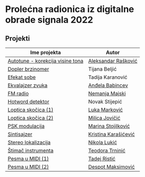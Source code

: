 # Prolećna radionica iz digitalne obrade signala 2022

## Projekti
| Ime projekta | Autor |
| --- | --- |
| [Autotune - korekcija visine tona](./autotune/) | [Aleksandar Rašković](https://github.com/Aleksandar204) |
| [Dopler brzinomer](./dopler-brzinomer/) | Tijana Beljić |
| [Efekat sobe](./eho-efekat/) | Tadija Karanović |
| [Ekvalajzer zvuka](./ekvalajzer-zvuka/) | [Anđela Babincev](https://github.com/ababincev) |
| [FM radio](./fm-radio/) | [Nemanja Majski](https://github.com/NemanjaSo2005) |
| [Hotword detektor](./hotword-detekcija-1/) | Novak Stijepić |
| [Loptica skočica (1)](./loptica-skocica-1/) | [Luka Marković](https://github.com/kaludev) |
| [Loptica skočica (2)](./loptica-skocica-2/) | [Milica Jovičić](https://github.com/MilicaJovicic) |
| [PSK modulacija](./psk-modulacija/) | [Marina Stojilković](https://github.com/sstojilkovic19) |
| [Sintisajzer](./sintisajzer/) | [Kristina Karašićević](https://github.com/Castaspella) |
| [Stereo lokalizacija](./stereo-lokalizacija/) | [Nikola Lukić](https://github.com/samoN1k0la) |
| [Štimač instrumenta](./stimac-instrumenta/) | [Teodora Trninić](https://github.com/doratrninic) |
| [Pesma u MIDI (1)](./zvuk-u-midi-1/) | [Tadej Ristić](https://github.com/Tadiorn) |
| [Pesma u MIDI (2)](./zvuk-u-midi-2/) | [Despot Maksimović](https://github.com/Desamax1) |

